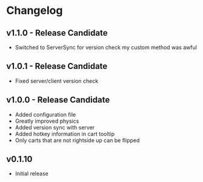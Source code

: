 # Changelog

## v1.1.0 - Release Candidate
* Switched to ServerSync for version check my custom method was awful

## v1.0.1 - Release Candidate
* Fixed server/client version check

## v1.0.0 - Release Candidate
* Added configuration file
* Greatly improved physics
* Added version sync with server
* Added hotkey information in cart tooltip
* Only carts that are not rightside up can be flipped
 

## v0.1.10 
* Initial release

